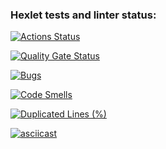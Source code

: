 ### Hexlet tests and linter status:
[![Actions Status](https://github.com/meichtor/frontend-project-lvl1/actions/workflows/hexlet-check.yml/badge.svg)](https://github.com/meichtor/frontend-project-lvl1/actions)

[![Quality Gate Status](https://sonarcloud.io/api/project_badges/measure?project=meichtor_frontend-project-lvl1&metric=alert_status)](https://sonarcloud.io/summary/new_code?id=meichtor_frontend-project-lvl1)

[![Bugs](https://sonarcloud.io/api/project_badges/measure?project=meichtor_frontend-project-lvl1&metric=bugs)](https://sonarcloud.io/summary/new_code?id=meichtor_frontend-project-lvl1)

[![Code Smells](https://sonarcloud.io/api/project_badges/measure?project=meichtor_frontend-project-lvl1&metric=code_smells)](https://sonarcloud.io/summary/new_code?id=meichtor_frontend-project-lvl1)

[![Duplicated Lines (%)](https://sonarcloud.io/api/project_badges/measure?project=meichtor_frontend-project-lvl1&metric=duplicated_lines_density)](https://sonarcloud.io/summary/new_code?id=meichtor_frontend-project-lvl1)

[![asciicast](https://asciinema.org/a/IHpzKBZr3RbWY8bSOt2FHlFEO.svg)](https://asciinema.org/a/IHpzKBZr3RbWY8bSOt2FHlFEO)